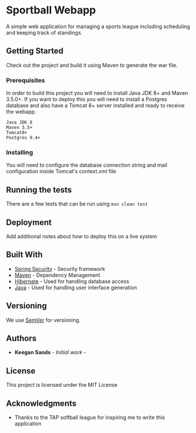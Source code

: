 # Sportball Webapp

A simple web application for managing a sports league including scheduling and keeping track of standings.

## Getting Started

Check out the project and build it using Maven to generate the war file.

### Prerequisites

In order to build this project you will need to install Java JDK 8+ and Maven 3.5.0+.  If you want to deploy this you will need to install a Postgres database and also have a Tomcat 8+ server installed and ready to receive the webapp.

```
Java JDK 8
Maven 3.5+
Tomcat8+
Postgres 9.4+
```

### Installing

You will need to configure the database connection string and mail configuration inside Tomcat's context.xml file



## Running the tests

There are a few tests that can be run using `mvn clean test`

## Deployment

Add additional notes about how to deploy this on a live system

## Built With

* [Spring Security](https://spring.io/projects/spring-security) - Security framework
* [Maven](https://maven.apache.org/) - Dependency Management
* [Hibernate](http://hibernate.org) - Used for handling database access
* [Java](http://www.oracle.com/technetwork/java/index.html) - Used for handling user interface generation 


## Versioning

We use [SemVer](http://semver.org/) for versioning. 

## Authors

* **Keegan Sands** - *Initial work* - 


## License

This project is licensed under the MIT License <!-- - see the [LICENSE.md](LICENSE.md) file for details-->

## Acknowledgments

* Thanks to the TAP softball league for inspiring me to write this application
